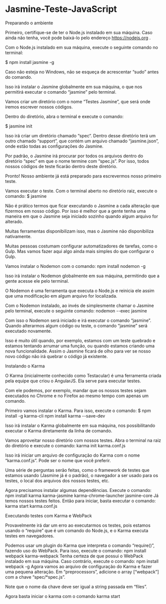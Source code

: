 # Jasmine-Teste-JavaScript

Preparando o ambiente

Primeiro, certifique-se de ter o Node.js instalado em sua máquina. Caso ainda não tenha, você pode baixá-lo pelo endereço https://nodejs.org .

Com o Node.js instalado em sua máquina, execute o seguinte comando no terminal:

$ npm install jasmine -g

Caso não esteja no Windows, não se esqueça de acrescentar “sudo” antes do comando.

Isso irá instalar o Jasmine globalmente em sua máquina, o que nos permitirá executar o comando “jasmine” pelo terminal.

Vamos criar um diretório com o nome “Testes Jasmine”, que será onde iremos escrever nossos códigos.

Dentro do diretório, abra o terminal e execute o comando:

$ jasmine init

Isso irá criar um diretório chamado “spec“. Dentro desse diretório terá um outro chamado “support”, que contém um arquivo chamado “jasmine.json”, onde estão todas as configurações do Jasmine.

Por padrão, o Jasmine irá procurar por todos os arquivos dentro do diretório “spec” em que o nome termine com “spec.js”. Por isso, todos nossos códigos de teste ficarão dentro deste diretório.

Pronto! Nosso ambiente já está preparado para escrevermos nosso primeiro teste.





Vamos executar o teste. Com o terminal aberto no diretório raiz, execute o comando:
$ jasmine

Não é prático termos que ficar executando o Jasmine a cada alteração que fizermos em nosso código. Por isso é melhor que a gente tenha uma maneira em que o Jasmine seja iniciado sozinho quando algum arquivo for alterado.

Muitas ferramentas disponibilizam isso, mas o Jasmine não disponibiliza nativamente.

Muitas pessoas costumam configurar automatizadores de tarefas, como o Gulp. Mas vamos fazer aqui algo ainda mais simples do que configurar o Gulp.

Vamos instalar o Nodemon com o comando:
npm install nodemon -g

Isso irá instalar o Nodemon globalmente em sua máquina, permitindo que a gente acesse ele pelo terminal.

O Nodemon é uma ferramenta que executa o Node.js e reinicia ele assim que uma modificação em algum arquivo for localizada.

Com o Nodemon instalado, ao invés de simplesmente chamar o Jasmine pelo terminal, execute o seguinte comando:
nodemon --exec jasmine

Com isso o Nodemon será iniciado e irá executar o comando “jasmine”. Quando alterarmos algum código ou teste, o comando “jasmine” será executado novamente.

Isso é muito útil quando, por exemplo, estamos com um teste quebrado e estamos tentando arrumar uma função, ou quando estamos criando uma nova funcionalidade. Assim o Jasmine ficará de olho para ver se nosso novo código não irá quebrar o código já existente.

Instalando o Karma

O Karma (inicialmente conhecido como Testacular) é uma ferramenta criada pela equipe que criou o AngularJS. Ela serve para executar testes.

Com ele podemos, por exemplo, mandar que os nossos testes sejam executados no Chrome e no Firefox ao mesmo tempo com apenas um comando.

Primeiro vamos instalar o Karma. Para isso, execute o comando:
$ npm install -g karma-cli
npm install karma --save-dev

Isso irá instalar o Karma globalmente em sua máquina, nos possibilitando executar o Karma diretamente da linha de comando.

Vamos aproveitar nosso diretório com nossos testes. Abra o terminal na raiz do diretório e execute o comando:
karma init karma.conf.js

Isso irá iniciar um arquivo de configuração do Karma com o nome “karma.conf.js”. Pode ser o nome que você preferir.

Uma série de perguntas serão feitas, como o framework de testes que estamos usando (Jasmine já é o padrão), o navegador a ser usado para os testes, o local dos arquivos dos nossos testes, etc.

Agora precisamos instalar algumas dependências. Execute o comando:
npm install karma karma-jasmine karma-chrome-launcher jasmine-core
Já temos nossos testes feitos. Então para iniciar, basta executar o comando:
karma start karma.conf.js


Executando testes com Karma e WebPack

Provavelmente irá dar um erro ao executarmos os testes, pois estamos usando o “require” que é um comando do Node.js, e o Karma executa testes em navegadores.

Podemos usar um plugin do Karma que interpreta o comando “require()”, fazendo uso do WebPack. Para isso, execute o comando:
npm install webpack karma-webpack
Tenha certeza de que possui o WebPack instalado em sua máquina. Caso contrário, execute o comando:
npm install webpack -g
Agora vamos ao arquivo de configuração do Karma e fazer uma pequena alteração. Em “preprocessors”, adicione o array [“webpack”] com a chave “spec/*spec.js”.

Note que o nome da chave deve ser igual a string passada em “files”.

Agora basta iniciar o karma com o comando
karma start

